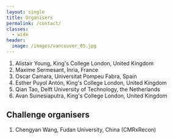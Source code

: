 ```yaml
---
layout: single
title: Organisers
permalink: /contact/
classes:
  - wide
header:
  image: /images/vancouver_05.jpg
---
```


1. Alistair Young, King's College London, United Kingdom
2. Maxime Sermesant, Inria, France
3. Oscar Camara, Universitat Pompeu Fabra, Spain
4. Esther Puyol Antón, King's College London, United Kingdom
5. Qian Tao, Delft University of Technology, the Netherlands
6. Avan Suinesiaputra, King's College London, United Kingdom

## Challenge organisers

1. Chengyan Wang, Fudan University, China (CMRxRecon)